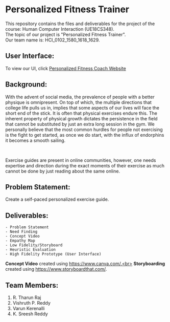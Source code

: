 # Personalized Fitness Trainer
This repository contains the files and deliverables for the project of the course: Human Computer Interaction (UE18CS348).<br> The topic of our project is "Personalized Fitness Trainer".<br>
Our team name is: HCI_0102_1580_1618_1629.

## User Interface:
To view our UI, click [Personalized Fitness Coach Website](https://hcifitnesstrainer.github.io/)

## Background:
<p>With the advent of social media, the prevalence of people with a better physique is omnipresent. On top of which, the multiple directions that college life pulls us in, implies that some aspects of our lives will face the short end of the stick. It is often that physical exercises endure this. The inherent property of physical growth dictates the persistence in the field that cannot be substituted by just an extra long session in the gym. We personally believe that the most common hurdles for people not exercising is the fight to get started, as once we do start, with the influx of endorphins it becomes a smooth sailing.</p><br>
<p>Exercise guides are present in online communities, however, one needs expertise and direction during the exact moments of their exercise as much cannot be done by just reading about the same online.</p>

## Problem Statement:
Create a self-paced personalized exercise guide.


## Deliverables:
```
- Problem Statement
- Need Finding
- Concept Video
- Empathy Map
- Low Fidelity/Storyboard
- Heuristic Evaluation
- High Fidelity Prototype (User Interface)
```

<b>Concept Video</b> created using https://www.canva.com/.<br>
<b>Storyboarding</b> created using https://www.storyboardthat.com/.

## Team Members:
1. R. Tharun Raj
2. Vishruth P. Reddy
3. Varun Kerenalli
4. K. Sreesh Reddy

